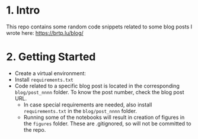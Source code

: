 # 1. Intro

This repo contains some random code snippets related to some blog posts I wrote here: https://brtp.lu/blog/


# 2. Getting Started

- Create a virtual environment:
- Install `requirements.txt`
- Code related to a specific blog post is located in the corresponding `blog/post_nnnn` folder.  To know the post number, check the blog post URL.
  - In case special requirements are needed, also install `requirements.txt` in the `blog/post_nnnn` folder. 
  - Running some of the notebooks will result in creation of figures in the `figures` folder.  These are .gitignored, so will not be committed to the repo.